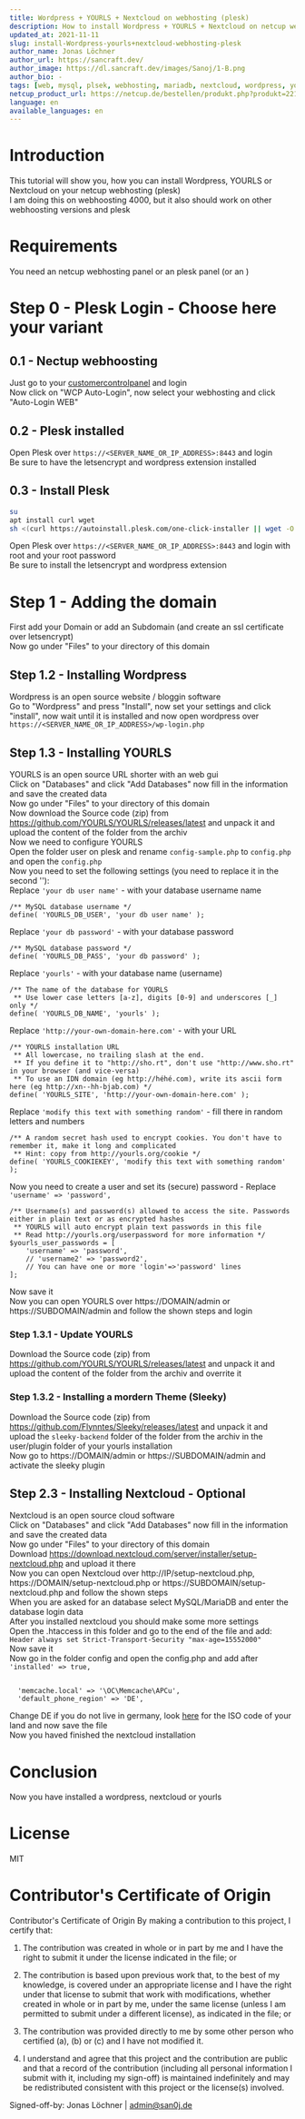 ```yaml
---
title: Wordpress + YOURLS + Nextcloud on webhosting (plesk)
description: How to install Wordpress + YOURLS + Nextcloud on netcup webhosting (plesk)
updated_at: 2021-11-11
slug: install-Wordpress-yourls+nextcloud-webhosting-plesk
author_name: Jonas Löchner
author_url: https://sancraft.dev/
author_image: https://dl.sancraft.dev/images/Sanoj/1-B.png
author_bio: -
tags: [web, mysql, plsek, webhosting, mariadb, nextcloud, wordpress, yourls]
netcup_product_url: https://netcup.de/bestellen/produkt.php?produkt=2219
language: en
available_languages: en
---
```


# Introduction
This tutorial will show you, how you can install Wordpress, YOURLS or Nextcloud on your netcup webhosting (plesk) <br>
I am doing this on webhoosting 4000, but it also should work on other webhoosting versions and plesk

# Requirements
You need an netcup webhosting panel or an plesk panel (or an )

# Step 0 - Plesk Login - Choose here your variant

## 0.1 - Nectup webhoosting
Just go to your [customercontrolpanel](https://www.customercontrolpanel.de/) and login <br>
Now click on "WCP Auto-Login", now select your webhosting and click "Auto-Login WEB"

## 0.2 - Plesk installed
Open Plesk over `https://<SERVER_NAME_OR_IP_ADDRESS>:8443` and login <br>
Be sure to have the letsencrypt and wordpress extension installed

## 0.3 - Install Plesk
```sh
su
apt install curl wget
sh <(curl https://autoinstall.plesk.com/one-click-installer || wget -O - https://autoinstall.plesk.com/one-click-installer)
```
Open Plesk over `https://<SERVER_NAME_OR_IP_ADDRESS>:8443` and login with root and your root password <br>
Be sure to install the letsencrypt and wordpress extension

# Step 1 - Adding the domain
First add your Domain or add an Subdomain (and create an ssl certificate over letsencrypt) <br>
Now go under "Files" to your directory of this domain

## Step 1.2 - Installing Wordpress
Wordpress is an open source website / bloggin software <br>
Go to "Wordpress" and press "Install", now set your settings and click "install", now wait until it is installed and now open wordpress over `https://<SERVER_NAME_OR_IP_ADDRESS>/wp-login.php`

## Step 1.3 - Installing YOURLS 
YOURLS is an open source URL shorter with an web gui <br>
Click on "Databases" and click "Add Databases" now fill in the information and save the created data <br>
Now go under "Files" to your directory of this domain <br>
Now download the Source code (zip) from https://github.com/YOURLS/YOURLS/releases/latest and unpack it and upload the content of the folder from the archiv <br>
Now we need to configure YOURLS <br>
Open the folder user on plesk and rename `config-sample.php` to `config.php` and open the `config.php` <br>
Now you need to set the following settings (you need to replace it in the second ''): <br>
Replace `'your db user name'` - with your database username name
```
/** MySQL database username */
define( 'YOURLS_DB_USER', 'your db user name' );
```
Replace `'your db password'` - with your database password
```
/** MySQL database password */
define( 'YOURLS_DB_PASS', 'your db password' );
```
Replace `'yourls'` - with your database name (username)
```
/** The name of the database for YOURLS
 ** Use lower case letters [a-z], digits [0-9] and underscores [_] only */
define( 'YOURLS_DB_NAME', 'yourls' );
```
Replace `'http://your-own-domain-here.com'` - with your URL
```
/** YOURLS installation URL
 ** All lowercase, no trailing slash at the end.
 ** If you define it to "http://sho.rt", don't use "http://www.sho.rt" in your browser (and vice-versa)
 ** To use an IDN domain (eg http://héhé.com), write its ascii form here (eg http://xn--hh-bjab.com) */
define( 'YOURLS_SITE', 'http://your-own-domain-here.com' );
```
Replace `'modify this text with something random'` - fill there in random letters and numbers
```
/** A random secret hash used to encrypt cookies. You don't have to remember it, make it long and complicated
 ** Hint: copy from http://yourls.org/cookie */
define( 'YOURLS_COOKIEKEY', 'modify this text with something random' );
```
Now you need to create a user and set its (secure) password - Replace `'username' => 'password', `
```
/** Username(s) and password(s) allowed to access the site. Passwords either in plain text or as encrypted hashes
 ** YOURLS will auto encrypt plain text passwords in this file
 ** Read http://yourls.org/userpassword for more information */
$yourls_user_passwords = [
	'username' => 'password',
	// 'username2' => 'password2',
	// You can have one or more 'login'=>'password' lines
];
```
Now save it <br/>
Now you can open YOURLS over https://DOMAIN/admin or https://SUBDOMAIN/admin and follow the shown steps and login

### Step 1.3.1 - Update YOURLS
Download the Source code (zip) from https://github.com/YOURLS/YOURLS/releases/latest and unpack it and upload the content of the folder from the archiv and overrite it

### Step 1.3.2 - Installing a mordern Theme (Sleeky)
Download the Source code (zip) from https://github.com/Flynntes/Sleeky/releases/latest and unpack it and upload the `sleeky-backend` folder of the folder from the archiv in the user/plugin folder of your yourls installation <br>
Now go to https://DOMAIN/admin or https://SUBDOMAIN/admin and activate the sleeky plugin

## Step 2.3 - Installing Nextcloud - Optional
Nextcloud is an open source cloud software <br>
Click on "Databases" and click "Add Databases" now fill in the information and save the created data <br>
Now go under "Files" to your directory of this domain <br>
Download https://download.nextcloud.com/server/installer/setup-nextcloud.php and upload it there <br>
Now you can open Nextcloud over http://IP/setup-nextcloud.php, https://DOMAIN/setup-nextcloud.php or https://SUBDOMAIN/setup-nextcloud.php and follow the shown steps <br>
When you are asked for an database select MySQL/MariaDB and enter the database login data <br>
After you installed nextcloud you should make some more settings <br>
Open the .htaccess in this folder and go to the end of the file and add: `Header always set Strict-Transport-Security "max-age=15552000"` <br>
Now save it <br/>
Now go in the folder config and open the config.php and add after `'installed' => true,`
```

  'memcache.local' => '\OC\Memcache\APCu',
  'default_phone_region' => 'DE',
```
Change DE if you do not live in germany, look [here](https://en.wikipedia.org/wiki/ISO_3166-1_alpha-2#Officially_assigned_code_elements) for the ISO code of your land and now save the file <br/>
Now you haved finished the nextcloud installation

# Conclusion
Now you have installed a wordpress, nextcloud or yourls <br>

# License
MIT

# Contributor's Certificate of Origin
Contributor's Certificate of Origin By making a contribution to this project, I certify that:

 1) The contribution was created in whole or in part by me and I have the right to submit it under the license indicated in the file; or

 2) The contribution is based upon previous work that, to the best of my knowledge, is covered under an appropriate license and I have the right under that license to submit that work with modifications, whether created in whole or in part by me, under the same license (unless I am permitted to submit under a different license), as indicated in the file; or

 3) The contribution was provided directly to me by some other person who certified (a), (b) or (c) and I have not modified it.

 4) I understand and agree that this project and the contribution are public and that a record of the contribution (including all personal information I submit with it, including my sign-off) is maintained indefinitely and may be redistributed consistent with this project or the license(s) involved.

Signed-off-by: Jonas Löchner | [admin@san0j.de](mailto:admin@san0j.de)
